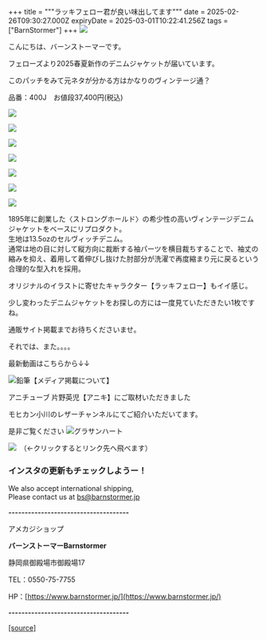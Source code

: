+++
title = """ラッキフェロー君が良い味出してます"""
date = 2025-02-26T09:30:27.000Z
expiryDate = 2025-03-01T10:22:41.256Z
tags = ["BarnStormer"]
+++
[![](https://stat.ameba.jp/user_images/20231023/16/barnstormer-go/b2/03/p/o0420015015354743273.png)](https://ameblo.jp/barnstormer-go/entry-12825670498.html)

こんにちは、バーンストーマーです。

フェローズより2025春夏新作のデニムジャケットが届いています。

このパッチをみて元ネタが分かる方はかなりのヴィンテージ通？

品番：400J　お値段37,400円(税込)

[![](https://stat.ameba.jp/user_images/20250226/16/barnstormer-go/7c/e6/j/o0466070015548597435.jpg)](https://stat.ameba.jp/user_images/20250226/16/barnstormer-go/7c/e6/j/o0466070015548597435.jpg)

[![](https://stat.ameba.jp/user_images/20250226/16/barnstormer-go/98/46/j/o0466070015548597442.jpg)](https://stat.ameba.jp/user_images/20250226/16/barnstormer-go/98/46/j/o0466070015548597442.jpg)

[![](https://stat.ameba.jp/user_images/20250226/16/barnstormer-go/d8/da/j/o0466070015548597455.jpg)](https://stat.ameba.jp/user_images/20250226/16/barnstormer-go/d8/da/j/o0466070015548597455.jpg)

[![](https://stat.ameba.jp/user_images/20250226/16/barnstormer-go/bb/4d/j/o0466070015548597450.jpg)](https://stat.ameba.jp/user_images/20250226/16/barnstormer-go/bb/4d/j/o0466070015548597450.jpg)

[![](https://stat.ameba.jp/user_images/20250226/16/barnstormer-go/a2/f1/j/o0466070015548597445.jpg)](https://stat.ameba.jp/user_images/20250226/16/barnstormer-go/a2/f1/j/o0466070015548597445.jpg)

[![](https://stat.ameba.jp/user_images/20250226/16/barnstormer-go/ef/ce/j/o0466070015548597468.jpg)](https://stat.ameba.jp/user_images/20250226/16/barnstormer-go/ef/ce/j/o0466070015548597468.jpg)

[![](https://stat.ameba.jp/user_images/20250226/16/barnstormer-go/71/3d/j/o0466070015548597429.jpg)](https://stat.ameba.jp/user_images/20250226/16/barnstormer-go/71/3d/j/o0466070015548597429.jpg)

1895年に創業した〈ストロングホールド〉の希少性の高いヴィンテージデニムジャケットをベースにリプロダクト。  
生地は13.5ozのセルヴィッチデニム。  
通常は地の目に対して縦方向に裁断する袖パーツを横目裁ちすることで、袖丈の縮みを抑え、着用して着伸びし抜けた肘部分が洗濯で再度縮まり元に戻るという合理的な型入れを採用。

オリジナルのイラストに寄せたキャラクター【ラッキフェロー】もイイ感じ。

少し変わったデニムジャケットをお探しの方には一度見ていただきたい1枚ですね。

通販サイト掲載までお待ちくださいませ。

それでは、また。。。。

最新動画はこちらから↓↓

![鉛筆](https://stat100.ameba.jp/blog/ucs/img/char/char3/519.png)【メディア掲載について】

アニチューブ 片野英児【アニキ】にご取材いただきました

モヒカン小川のレザーチャンネルにてご紹介いただいてます。

是非ご覧ください ![グラサンハート](https://stat100.ameba.jp/blog/ucs/img/char/char3/148.png)

[![](https://stat.ameba.jp/user_images/20230412/16/barnstormer-go/6a/23/p/o0108010815269242493.png)](https://www.instagram.com/barnstormer_daily/)　（←クリックするとリンク先へ飛べます）

### インスタの更新もチェックしようー！

We also accept international shipping,  
Please contact us at bs@barnstormer.jp

**\-------------------------------------**

アメカジショップ

**バーンストーマーBarnstormer**

静岡県御殿場市御殿場17

TEL：0550-75-7755

HP：[https://www.barnstormer.jp/](https://www.barnstormer.jp/)

**\-------------------------------------**

[[source]](https://ameblo.jp/barnstormer-go/entry-12887907765.html)
